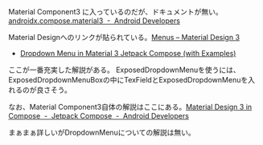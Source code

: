 Material Component3 に入っているのだが、ドキュメントが無い。[androidx.compose.material3  -  Android Developers](https://developer.android.com/reference/kotlin/androidx/compose/material3/package-summary)

Material Designへのリンクが貼られている。[Menus – Material Design 3](https://m3.material.io/components/menus/overview)

- [Dropdown Menu in Material 3 Jetpack Compose (with Examples)](https://semicolonspace.com/jetpack-compose-dropdown-menu-material3/)

ここが一番充実した解説がある。
ExposedDropdownMenuを使うには、ExposedDropdownMenuBoxの中にTexFieldとExposedDropdownMenuを入れるのが良さそう。

なお、Material Component3自体の解説はここにある。[Material Design 3 in Compose  -  Jetpack Compose  -  Android Developers](https://developer.android.com/jetpack/compose/designsystems/material3)

まぁまぁ詳しいがDropdownMenuについての解説は無い。